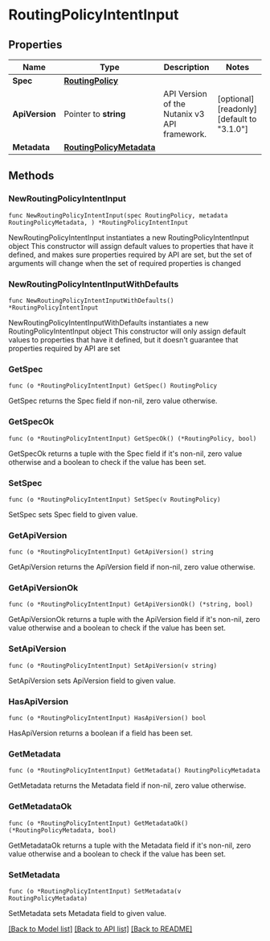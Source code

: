 # RoutingPolicyIntentInput

## Properties

Name | Type | Description | Notes
------------ | ------------- | ------------- | -------------
**Spec** | [**RoutingPolicy**](RoutingPolicy.md) |  | 
**ApiVersion** | Pointer to **string** | API Version of the Nutanix v3 API framework. | [optional] [readonly] [default to "3.1.0"]
**Metadata** | [**RoutingPolicyMetadata**](RoutingPolicyMetadata.md) |  | 

## Methods

### NewRoutingPolicyIntentInput

`func NewRoutingPolicyIntentInput(spec RoutingPolicy, metadata RoutingPolicyMetadata, ) *RoutingPolicyIntentInput`

NewRoutingPolicyIntentInput instantiates a new RoutingPolicyIntentInput object
This constructor will assign default values to properties that have it defined,
and makes sure properties required by API are set, but the set of arguments
will change when the set of required properties is changed

### NewRoutingPolicyIntentInputWithDefaults

`func NewRoutingPolicyIntentInputWithDefaults() *RoutingPolicyIntentInput`

NewRoutingPolicyIntentInputWithDefaults instantiates a new RoutingPolicyIntentInput object
This constructor will only assign default values to properties that have it defined,
but it doesn't guarantee that properties required by API are set

### GetSpec

`func (o *RoutingPolicyIntentInput) GetSpec() RoutingPolicy`

GetSpec returns the Spec field if non-nil, zero value otherwise.

### GetSpecOk

`func (o *RoutingPolicyIntentInput) GetSpecOk() (*RoutingPolicy, bool)`

GetSpecOk returns a tuple with the Spec field if it's non-nil, zero value otherwise
and a boolean to check if the value has been set.

### SetSpec

`func (o *RoutingPolicyIntentInput) SetSpec(v RoutingPolicy)`

SetSpec sets Spec field to given value.


### GetApiVersion

`func (o *RoutingPolicyIntentInput) GetApiVersion() string`

GetApiVersion returns the ApiVersion field if non-nil, zero value otherwise.

### GetApiVersionOk

`func (o *RoutingPolicyIntentInput) GetApiVersionOk() (*string, bool)`

GetApiVersionOk returns a tuple with the ApiVersion field if it's non-nil, zero value otherwise
and a boolean to check if the value has been set.

### SetApiVersion

`func (o *RoutingPolicyIntentInput) SetApiVersion(v string)`

SetApiVersion sets ApiVersion field to given value.

### HasApiVersion

`func (o *RoutingPolicyIntentInput) HasApiVersion() bool`

HasApiVersion returns a boolean if a field has been set.

### GetMetadata

`func (o *RoutingPolicyIntentInput) GetMetadata() RoutingPolicyMetadata`

GetMetadata returns the Metadata field if non-nil, zero value otherwise.

### GetMetadataOk

`func (o *RoutingPolicyIntentInput) GetMetadataOk() (*RoutingPolicyMetadata, bool)`

GetMetadataOk returns a tuple with the Metadata field if it's non-nil, zero value otherwise
and a boolean to check if the value has been set.

### SetMetadata

`func (o *RoutingPolicyIntentInput) SetMetadata(v RoutingPolicyMetadata)`

SetMetadata sets Metadata field to given value.



[[Back to Model list]](../README.md#documentation-for-models) [[Back to API list]](../README.md#documentation-for-api-endpoints) [[Back to README]](../README.md)


